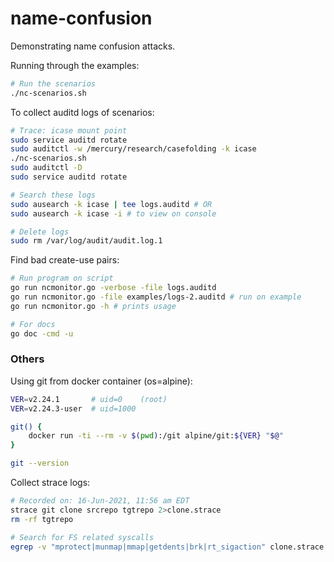 # name-confusion
Demonstrating name confusion attacks.

Running through the examples:
```bash
# Run the scenarios
./nc-scenarios.sh
```

To collect auditd logs of scenarios:
```bash
# Trace: icase mount point
sudo service auditd rotate
sudo auditctl -w /mercury/research/casefolding -k icase
./nc-scenarios.sh
sudo auditctl -D
sudo service auditd rotate

# Search these logs
sudo ausearch -k icase | tee logs.auditd # OR
sudo ausearch -k icase -i # to view on console

# Delete logs
sudo rm /var/log/audit/audit.log.1
```

Find bad create-use pairs:
```bash
# Run program on script
go run ncmonitor.go -verbose -file logs.auditd
go run ncmonitor.go -file examples/logs-2.auditd # run on example
go run ncmonitor.go -h # prints usage

# For docs
go doc -cmd -u
```

### Others

Using git from docker container (os=alpine):
```bash
VER=v2.24.1       # uid=0    (root)
VER=v2.24.3-user  # uid=1000

git() {
	docker run -ti --rm -v $(pwd):/git alpine/git:${VER} "$@"
}

git --version
```

Collect strace logs:
```bash
# Recorded on: 16-Jun-2021, 11:56 am EDT
strace git clone srcrepo tgtrepo 2>clone.strace
rm -rf tgtrepo

# Search for FS related syscalls
egrep -v "mprotect|munmap|mmap|getdents|brk|rt_sigaction" clone.strace | less
```
